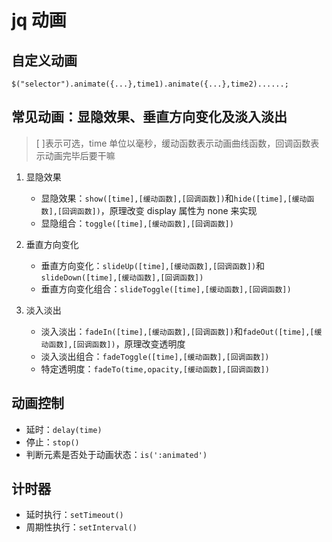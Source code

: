 # jq 动画

## 自定义动画

`$("selector").animate({...},time1).animate({...},time2)......;`

## 常见动画：显隐效果、垂直方向变化及淡入淡出

> [ ]表示可选，time 单位以毫秒，缓动函数表示动画曲线函数，回调函数表示动画完毕后要干嘛

1. 显隐效果

   - 显隐效果：`show([time],[缓动函数],[回调函数])`和`hide([time],[缓动函数],[回调函数])`，原理改变 display 属性为 none 来实现
   - 显隐组合：`toggle([time],[缓动函数],[回调函数])`

2. 垂直方向变化

   - 垂直方向变化：`slideUp([time],[缓动函数],[回调函数])`和`slideDown([time],[缓动函数],[回调函数])`
   - 垂直方向变化组合：`slideToggle([time],[缓动函数],[回调函数])`

3. 淡入淡出

   - 淡入淡出：`fadeIn([time],[缓动函数],[回调函数])`和`fadeOut([time],[缓动函数],[回调函数])`，原理改变透明度
   - 淡入淡出组合：`fadeToggle([time],[缓动函数],[回调函数])`
   - 特定透明度：`fadeTo(time,opacity,[缓动函数],[回调函数])`

## 动画控制

- 延时：`delay(time)`
- 停止：`stop()`
- 判断元素是否处于动画状态：`is(':animated')`

## 计时器

- 延时执行：`setTimeout()`
- 周期性执行：`setInterval()`
